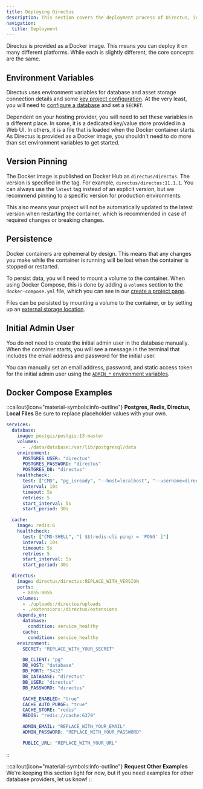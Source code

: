 ```yaml
---
title: Deploying Directus
description: This section covers the deployment process of Directus, including environment variables, versioning, persistence, and initial admin user setup.
navigation:
  title: Deployment
---
```


Directus is provided as a Docker image. This means you can deploy it on many different platforms. While each is slightly different, the core concepts are the same.

## Environment Variables

Directus uses environment variables for database and asset storage connection details and some [key project configuration](/configuration/general). At the very least, you will need to [configure a database](/configuration/database) and set a `SECRET`.

Dependent on your hosting provider, you will need to set these variables in a different place. In some, it is a dedicated key/value store provided in a Web UI. In others, it is a file that is loaded when the Docker container starts. As Directus is provided as a Docker image, you shouldn't need to do more than set environment variables to get started.

## Version Pinning

The Docker image is published on Docker Hub as `directus/directus`. The version is specified in the tag. For example, `directus/directus:11.1.1`. You can always use the `latest` tag instead of an explicit version, but we recommend pinning to a specific version for production environments.

This also means your project will not be automatically updated to the latest version when restarting the container, which is recommended in case of required changes or breaking changes.

## Persistence

Docker containers are ephemeral by design. This means that any changes you make while the container is running will be lost when the container is stopped or restarted.

To persist data, you will need to mount a volume to the container. When using Docker Compose, this is done by adding a `volumes` section to the `docker-compose.yml` file, which you can see in our [create a project page](/getting-started/create-a-project/).

Files can be persisted by mounting a volume to the container, or by setting up an [external storage location](/configuration/files).

## Initial Admin User

You do not need to create the initial admin user in the database manually. When the container starts, you will see a message in the terminal that includes the email address and password for the initial user. 

You can manually set an email address, password, and static access token for the initial admin user using the [`ADMIN_*` environment variables](/configuration/general). 

## Docker Compose Examples

::callout{icon="material-symbols:info-outline"}
**Postgres, Redis, Directus, Local Files**
Be sure to replace placeholder values with your own.

```yaml
services:
  database:
    image: postgis/postgis:13-master
    volumes:
      - ./data/database:/var/lib/postgresql/data
    environment:
      POSTGRES_USER: "directus"
      POSTGRES_PASSWORD: "directus"
      POSTGRES_DB: "directus"
    healthcheck:
      test: ["CMD", "pg_isready", "--host=localhost", "--username=directus"]
      interval: 10s
      timeout: 5s
      retries: 5
      start_interval: 5s
      start_period: 30s

  cache:
    image: redis:6
    healthcheck:
      test: ["CMD-SHELL", "[ $$(redis-cli ping) = 'PONG' ]"]
      interval: 10s
      timeout: 5s
      retries: 5
      start_interval: 5s
      start_period: 30s

  directus:
    image: directus/directus:REPLACE_WITH_VERSION
    ports:
      - 8055:8055
    volumes:
      - ./uploads:/directus/uploads
      - ./extensions:/directus/extensions
    depends_on:
      database:
        condition: service_healthy
      cache:
        condition: service_healthy
    environment:
      SECRET: "REPLACE_WITH_YOUR_SECRET"

      DB_CLIENT: "pg"
      DB_HOST: "database"
      DB_PORT: "5432"
      DB_DATABASE: "directus"
      DB_USER: "directus"
      DB_PASSWORD: "directus"

      CACHE_ENABLED: "true"
      CACHE_AUTO_PURGE: "true"
      CACHE_STORE: "redis"
      REDIS: "redis://cache:6379"

      ADMIN_EMAIL: "REPLACE_WITH_YOUR_EMAIL"
      ADMIN_PASSWORD: "REPLACE_WITH_YOUR_PASSWORD"

      PUBLIC_URL: "REPLACE_WITH_YOUR_URL"
```
::

::callout{icon="material-symbols:info-outline"}
**Request Other Examples**
We're keeping this section light for now, but if you need examples for other database providers, let us know!
::
